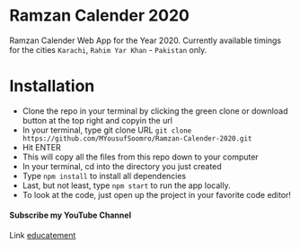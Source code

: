 # Ramzan Calender 2020



Ramzan Calender Web App for the Year 2020. Currently available timings for the cities `Karachi`, `Rahim Yar Khan` - `Pakistan` only.
# Installation

  - Clone the repo in your terminal by clicking the green clone or download button at the top right and copyin the url
  - In your terminal, type git clone URL `git clone https://github.com/MYousufSoomro/Ramzan-Calender-2020.git`
  - Hit ENTER
  - This will copy all the files from this repo down to your computer
  - In your terminal, cd into the directory you just created
  - Type `npm install` to install all dependencies
  - Last, but not least, type `npm start` to run the app locally.
  - To look at the code, just open up the project in your favorite code editor!


#### Subscribe my YouTube Channel

Link [educatement](http://bit.ly/educatement)
